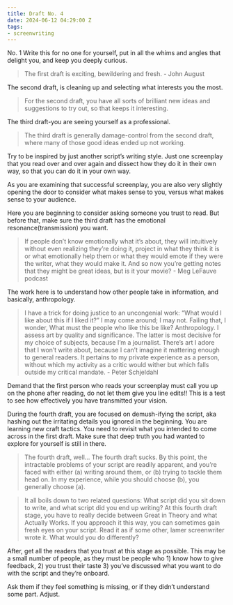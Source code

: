 ```yaml
---
title: Draft No. 4
date: 2024-06-12 04:29:00 Z
tags:
- screenwriting
---
```


No. 1 
Write this for no one for yourself, put in all the whims and angles that delight you, and keep you deeply curious. 

> The first draft is exciting, bewildering and fresh. - John August

The second draft, is cleaning up and selecting what interests you the most. 

> For the second draft, you have all sorts of brilliant new ideas and suggestions to try out, so that keeps it interesting.

The third draft-you are seeing yourself as a professional.

> The third draft is generally damage-control from the second draft, where many of those good ideas ended up not working.


Try to be inspired by just another script’s writing style. Just one screenplay that you read over and over again and dissect how they do it in their own way, so that you can do it in your own way.

As you are examining that successful screenplay, you are also very slightly opening the door to consider what makes sense to you, versus what makes sense to your audience.

Here you are beginning to consider asking someone you trust to read. But before that, make sure the third draft has the emotional resonance(transmission) you want. 

> If people don’t know emotionally what it’s about, they will intuitively without even realizing they’re doing it, project in what they think it is or what emotionally help them or what they would emote if they were the writer, what they would make it. And so now you’re getting notes that they might be great ideas, but is it your movie? - Meg LeFauve podcast

The work here is to understand how other people take in information, and basically, anthropology. 

> I have a trick for doing justice to an uncongenial work: “What would I like about this if I liked it?” I may come around; I may not. Failing that, I wonder, What must the people who like this be like? Anthropology. I assess art by quality and significance. The latter is most decisive for my choice of subjects, because I’m a journalist. There’s art I adore that I won’t write about, because I can’t imagine it mattering enough to general readers. It pertains to my private experience as a person, without which my activity as a critic would wither but which falls outside my critical mandate. -  Peter Schjeldahl 

Demand that the first person who reads your screenplay must call you up on the phone after reading, do not let them give you line edits!! This is a test to see how effectively you have transmitted your vision. 

During the fourth draft, you are focused on demush-ifying the script, aka hashing out the irritating details you ignored in the beginning. You are learning new craft tactics. You need to revisit what you intended to come across in the first draft. Make sure that deep truth you had wanted to explore for yourself is still in there. 

> The fourth draft, well… The fourth draft sucks. By this point, the intractable problems of your script are readily apparent, and you’re faced with either (a) writing around them, or (b) trying to tackle them head on. In my experience, while you should choose (b), you generally choose (a). 

> It all boils down to two related questions: What script did you sit down to write, and what script did you end up writing? At this fourth draft stage, you have to really decide between Great in Theory and what Actually Works. If you approach it this way, you can sometimes gain fresh eyes on your script. Read it as if some other, lamer screenwriter wrote it. What would you do differently?

After, get all the readers that you trust at this stage as possible. This may be a small number of people, as they must be people who 1) know how to give feedback, 2) you trust their taste 3) you’ve discussed what you want to do with the script and they’re onboard. 

Ask them if they feel something is missing, or if they didn’t understand some part. Adjust. 
